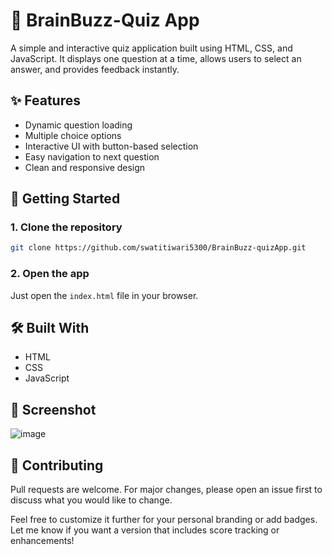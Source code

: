 # 🧠 BrainBuzz-Quiz App

A simple and interactive quiz application built using HTML, CSS, and JavaScript. It displays one question at a time, allows users to select an answer, and provides feedback instantly.

## ✨ Features

- Dynamic question loading
- Multiple choice options
- Interactive UI with button-based selection
- Easy navigation to next question
- Clean and responsive design

## 🚀 Getting Started

### 1. Clone the repository
```bash
git clone https://github.com/swatitiwari5300/BrainBuzz-quizApp.git
```

### 2. Open the app
Just open the `index.html` file in your browser.

## 🛠️ Built With

- HTML
- CSS
- JavaScript

## 📸 Screenshot

![image](https://github.com/user-attachments/assets/c6b658b4-fdc0-4a82-81d9-b4d5800ef523)

## 🤝 Contributing

Pull requests are welcome. For major changes, please open an issue first to discuss what you would like to change.

Feel free to customize it further for your personal branding or add badges. Let me know if you want a version that includes score tracking or enhancements!
